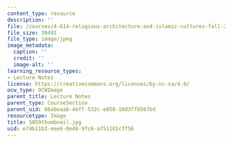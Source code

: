 ```yaml
---
content_type: resource
description: ''
file: /courses/4-614-religious-architecture-and-islamic-cultures-fall-2002/e74b11b3eee60e489fc6a751101cff56_5059thumbnail.jpg
file_size: 30491
file_type: image/jpeg
image_metadata:
  caption: ''
  credit: ''
  image-alt: ''
learning_resource_types:
- Lecture Notes
license: https://creativecommons.org/licenses/by-nc-sa/4.0/
ocw_type: OCWImage
parent_title: Lecture Notes
parent_type: CourseSection
parent_uid: 68abeaab-4eff-532c-e858-18d3ffb567bd
resourcetype: Image
title: 5059thumbnail.jpg
uid: e74b11b3-eee6-0e48-9fc6-a751101cff56
---
```

